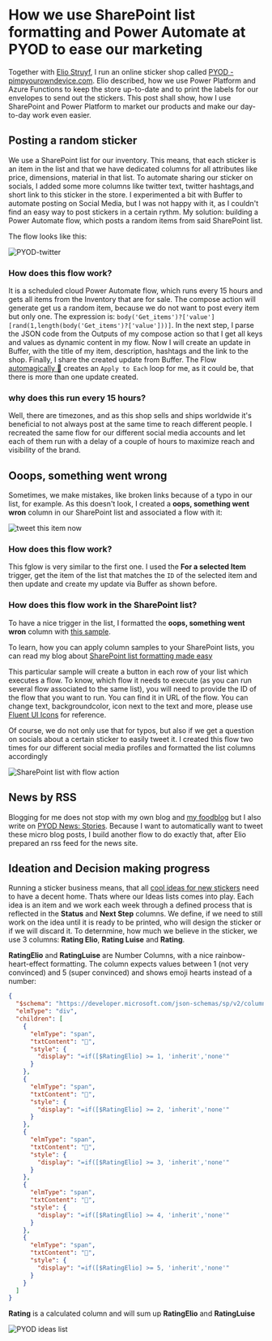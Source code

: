 # How we use SharePoint list formatting and Power Automate at PYOD to ease our marketing

Together with [Elio Struyf](https://www.eliostruyf.com), I run an online sticker shop called [PYOD - pimpyourowndevice.com](https://pyod.shop). Elio described, how we use Power Platform and Azure Functions to keep the store up-to-date and to print the labels for our envelopes to send out the stickers. This post shall show, how I use SharePoint and Power Platform to market our products and make our day-to-day work even easier. 

## Posting a random sticker

We use a SharePoint list for our inventory. This means, that each sticker is an item in the list and that we have dedicated columns for all attributes like price, dimensions, material in that list. To automate sharing our sticker on socials, I added some more columns like twitter text, twitter hashtags,and short link to this sticker in the store. I experimented a bit with Buffer to automate posting on Social Media, but I was not happy with it, as I couldn't find an easy way to post stickers in a certain rythm. My solution: building a Power Automate flow, which posts a random items from said SharePoint list.

The flow looks like this: 

![PYOD-twitter](https://github.com/LuiseFreese/blog/blob/main/media/pyod-twitter-flow-full.png)

### How does this flow work? 

It is a scheduled cloud Power Automate flow, which runs every 15 hours and gets all items from the Inventory that are for sale. The compose action will generate get us a random item, because we do not want to post every item but only one. The expression is: `body('Get_items')?['value'][rand(1,length(body('Get_items')?['value']))]`. In the next step, I parse the JSON code from the Outputs of my compose action so that I get all keys and values as dynamic content in my flow. Now I will create an update in Buffer, with the title of my item, description, hashtags and the link to the shop. Finally, I share the created update from Buffer. The Flow [automagically 🦄](https://pimpyourowndevice.com/stickers/automagically-large/) creates an `Apply to Each` loop for me, as it could be, that there is more than one update created. 

### why does this run every 15 hours? 

Well, there are timezones, and as this shop sells and ships worldwide it's beneficial to not always post at the same time to reach different people. I recreated the same flow for our different social media accounts and let each of them run with a delay of a couple of hours to maximize reach and visibility of the brand. 

## Ooops, something went wrong

Sometimes, we make mistakes, like broken links because of a typo in our list, for example. As this doesn't look, I created a **oops, something went wron** column in our SharePoint list and associated a flow with it: 

![tweet this item now](https://github.com/LuiseFreese/blog/blob/main/media/pyod-twitter-now.png)


### How does this flow work?

This fglow is very similar to the first one. I used the **For a selected Item** trigger, get the item of the list that matches the `ID` of the selected item and then update and create my update via Buffer as shown before. 

### How does this flow work in the SharePoint list?

To have a nice trigger in the list, I formatted the **oops, something went wron** column with [this sample](https://github.com/pnp/sp-dev-list-formatting/blob/master/column-samples/generic-start-flow/start-flow-button.json). 

To learn, how you can apply column samples to your SharePoint lists, you can read my blog about [SharePoint list formatting made easy](https://m365princess.com/sharepoint-list-formatting-made-easy/)

This particular sample will create a button in each row of your list which executes a flow. To know, which flow it needs to execute (as you can run several flow associated to the same list), you will need to provide the ID of the flow that you want to run. You can find it in URL of the flow. You can change text, backgroundcolor, icon next to the text and more, please use [Fluent UI Icons](https://developer.microsoft.com/en-us/fluentui#/styles/web/icons) for reference. 

Of course, we do not only use that for typos, but also if we get a question on socials about a certain sticker to easily tweet it. I created this flow two times for our different social media profiles and formatted the list columns accordingly

![SharePoint list with flow action](https://github.com/LuiseFreese/blog/blob/main/media/pyod-twitter-list.png)

## News by RSS

Blogging for me does not stop with my own blog and [my foodblog](https://www.thatkitchenprincess.com) but I also write on [PYOD News: Stories](https://pimpyourowndevice.com/news). Because I want to automatically want to tweet these micro blog posts, I build another flow to do exactly that, after Elio prepared an rss feed for the news site. 

## Ideation and Decision making progress

Running a sticker business means, that all [cool ideas for new stickers](https://pimpyourowndevice.com/news/2021/01/how-we-started-pixelart-stickers/) need to have a decent home. Thats where our Ideas lists comes into play. Each idea is an item and we work each week through a defined process that is reflected in the **Status** and **Next Step** columns. We define, if we need to still work on the idea until it is ready to be printed, who will design the sticker or if we will discard it. To deternmine, how much we believe in the sticker, we use 3 columns: **Rating Elio**, **Rating Luise** and **Rating**. 

**RatingElio** and **RatingLuise** are Number Columns, with a nice rainbow-heart-effect formatting. The column expects values between 1 (not very convinced) and 5 (super convinced) and shows emoji hearts instead of a number:

```json
{
  "$schema": "https://developer.microsoft.com/json-schemas/sp/v2/column-formatting.schema.json",
  "elmType": "div",
  "children": [
    {
      "elmType": "span",
      "txtContent": "💛",
      "style": {
        "display": "=if([$RatingElio] >= 1, 'inherit','none'"
      }
    },
    {
      "elmType": "span",
      "txtContent": "🧡",
      "style": {
        "display": "=if([$RatingElio] >= 2, 'inherit','none'"
      }
    },
    {
      "elmType": "span",
      "txtContent": "💖",
      "style": {
        "display": "=if([$RatingElio] >= 3, 'inherit','none'"
      }
    },
    {
      "elmType": "span",
      "txtContent": "💜",
      "style": {
        "display": "=if([$RatingElio] >= 4, 'inherit','none'"
      }
    },
    {
      "elmType": "span",
      "txtContent": "💙",
      "style": {
        "display": "=if([$RatingElio] >= 5, 'inherit','none'"
      }
    }
  ]
}
```

**Rating** is a calculated column and will sum up **RatingElio** and **RatingLuise**
    
![PYOD ideas list](https://github.com/LuiseFreese/blog/blob/main/media/pyod-ideas-list-format.png)


